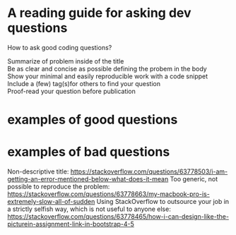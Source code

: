# A reading guide for asking dev questions
How to ask good coding questions?

Summarize of problem inside of the title  <br/>
Be as clear and concise as possible defining the probem in the body  <br/>
Show your minimal and easily reproducible work with a code snippet  <br/>
Include a (few) tag(s)for others to find your question  <br/>
Proof-read your question before publication  <br/>

# examples of good questions

# examples of bad questions
Non-descriptive title:
https://stackoverflow.com/questions/63778503/i-am-getting-an-error-mentioned-below-what-does-it-mean
Too generic, not possible to reproduce the problem:
https://stackoverflow.com/questions/63778663/my-macbook-pro-is-extremely-slow-all-of-sudden
Using StackOverflow to outsource your job in a strictly selfish way, which is not useful to anyone else:
https://stackoverflow.com/questions/63778465/how-i-can-design-like-the-picturein-assignment-link-in-bootstrap-4-5
